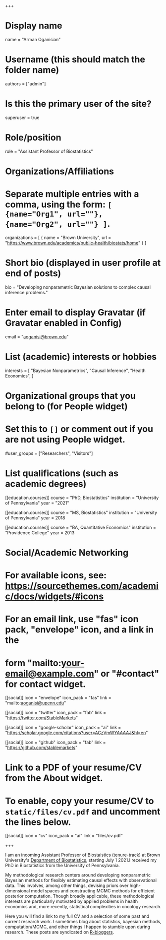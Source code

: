 +++
# Display name
name = "Arman Oganisian"

# Username (this should match the folder name)
authors = ["admin"]

# Is this the primary user of the site?
superuser = true

# Role/position
role = "Assistant Professor of Biostatistics"

# Organizations/Affiliations
#   Separate multiple entries with a comma, using the form: `[ {name="Org1", url=""}, {name="Org2", url=""} ]`.
organizations = [ { name = "Brown University", url = "https://www.brown.edu/academics/public-health/biostats/home" } ]

# Short bio (displayed in user profile at end of posts)
bio = "Developing nonparametric Bayesian solutions to complex causal inference problems."

# Enter email to display Gravatar (if Gravatar enabled in Config)
email = "aoganisi@brown.edu"

# List (academic) interests or hobbies
interests = [
  "Bayesian Nonparametrics",
  "Causal Inference",
  "Health Economics",
]

# Organizational groups that you belong to (for People widget)
#   Set this to `[]` or comment out if you are not using People widget.
#user_groups = ["Researchers", "Visitors"]

# List qualifications (such as academic degrees)
[[education.courses]]
  course = "PhD, Biostatistics"
  institution = "University of Pennsylvania"
  year = "2021"

[[education.courses]]
  course = "MS, Biostatistics"
  institution = "University of Pennsylvania"
  year = 2018

[[education.courses]]
  course = "BA, Quantitative Economics"
  institution = "Providence College"
  year = 2013

# Social/Academic Networking
# For available icons, see: https://sourcethemes.com/academic/docs/widgets/#icons
#   For an email link, use "fas" icon pack, "envelope" icon, and a link in the
#   form "mailto:your-email@example.com" or "#contact" for contact widget.

[[social]]
  icon = "envelope"
  icon_pack = "fas"
  link = "mailto:aoganisi@upenn.edu"

[[social]]
  icon = "twitter"
  icon_pack = "fab"
  link = "https://twitter.com/StableMarkets"

[[social]]
  icon = "google-scholar"
  icon_pack = "ai"
  link = "https://scholar.google.com/citations?user=ACzVmWYAAAAJ&hl=en"

[[social]]
  icon = "github"
  icon_pack = "fab"
  link = "https://github.com/stablemarkets"

# Link to a PDF of your resume/CV from the About widget.
# To enable, copy your resume/CV to `static/files/cv.pdf` and uncomment the lines below.
[[social]]
  icon = "cv"
  icon_pack = "ai"
  link = "files/cv.pdf"

+++

I am an incoming Assistant Professor of Biostaistics (tenure-track) at Brown University's [Department of Biostatistics](https://www.brown.edu/academics/public-health/biostats/home), starting July 1 2021.I received my PhD in Biostatistics from the University of Pennsylvania.

My methodological research centers around developing nonparametric Bayesian methods for flexibly estimating causal effects with observational data. This involves, among other things, devising priors over high-dimensional model spaces and constructing MCMC methods for efficient posterior computation. Though broadly applicable, these methodological interests are particularly motivated by applied problems in health economics and, more recently, statistical complexities in oncology research.

Here you will find a link to my full CV and a selection of some past and current research work. I sometimes blog about statistics, bayesian methods, computation/MCMC, and other things I happen to stumble upon during research. These posts are syndicated on [R-bloggers](https://www.r-bloggers.com/).